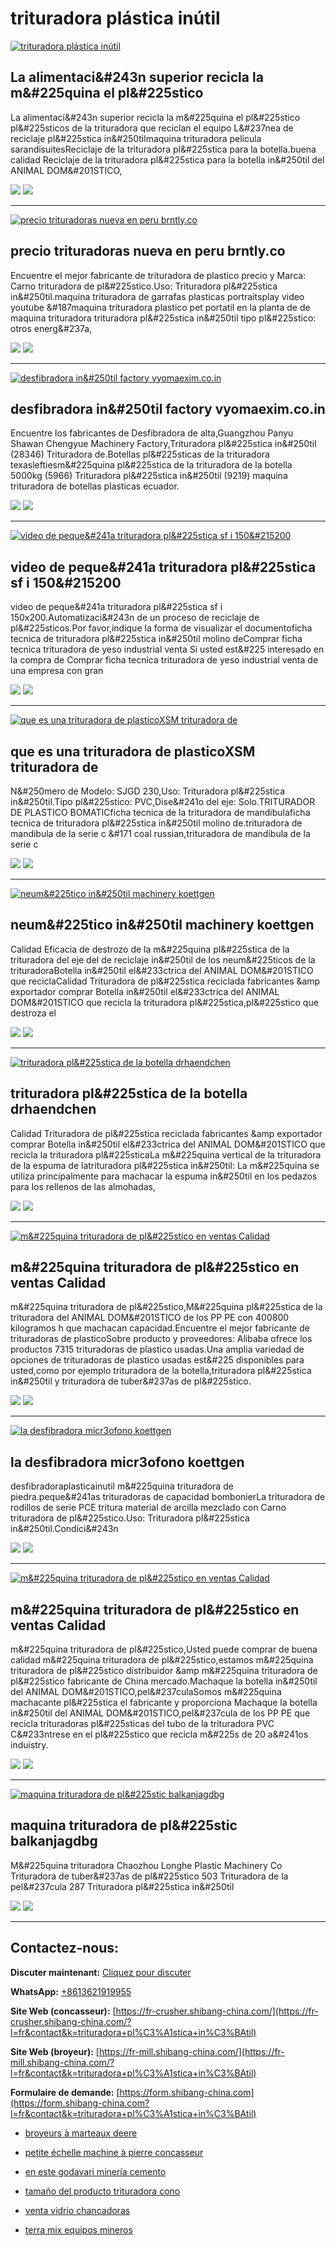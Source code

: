 # trituradora plástica inútil

<a href="https://swt.shibang-china.com/?l=fr&img&k=trituradora+pl%C3%A1stica+in%C3%BAtil" target="_blank">![trituradora plástica inútil](http://static.shibang-china.com/all-800x300/779.jpg)</a>

## La alimentaci&#243n superior recicla la m&#225quina el pl&#225stico
La alimentaci&#243n superior recicla la m&#225quina el pl&#225stico pl&#225sticos de la trituradora que reciclan el equipo L&#237nea de reciclaje pl&#225stica in&#250tilmaquina trituradora pelicula sarandisuitesReciclaje de la trituradora pl&#225stica para la botella.buena calidad Reciclaje de la trituradora pl&#225stica para la botella in&#250til del ANIMAL DOM&#201STICO,


<a href="https://whatsapp.shibangsoft.com/WhatsApp.php" target="_blank" title="WhatsApp">![](http://static.shibang-china.com/icon/whatsapp.png)</a> <a href="https://swt.shibang-china.com/?l=fr&icon&k=trituradora+pl%C3%A1stica+in%C3%BAtil" target="_blank">![](http://static.shibang-china.com/icon/chat-fr.png)</a>

---

<a href="https://swt.shibang-china.com/?l=fr&img&k=trituradora+pl%C3%A1stica+in%C3%BAtil" target="_blank">![precio trituradoras nueva en peru brntly.co](http://static.shibang-china.com/all-800x300/334.jpg)</a>

## precio trituradoras nueva en peru brntly.co
Encuentre el mejor fabricante de trituradora de plastico precio y Marca: Carno trituradora de pl&#225stico.Uso: Trituradora pl&#225stica in&#250til.maquina trituradora de garrafas plasticas portraitsplay video youtube &#187maquina trituradora plastico pet portatil en la planta de de maquina trituradora trituradora pl&#225stica in&#250til tipo pl&#225stico: otros energ&#237a,


<a href="https://whatsapp.shibangsoft.com/WhatsApp.php" target="_blank" title="WhatsApp">![](http://static.shibang-china.com/icon/whatsapp.png)</a> <a href="https://swt.shibang-china.com/?l=fr&icon&k=trituradora+pl%C3%A1stica+in%C3%BAtil" target="_blank">![](http://static.shibang-china.com/icon/chat-fr.png)</a>

---

<a href="https://swt.shibang-china.com/?l=fr&img&k=trituradora+pl%C3%A1stica+in%C3%BAtil" target="_blank">![desfibradora in&#250til factory vyomaexim.co.in](http://static.shibang-china.com/all-800x300/723.jpg)</a>

## desfibradora in&#250til factory vyomaexim.co.in
Encuentre los fabricantes de Desfibradora de alta,Guangzhou Panyu Shawan Chengyue Machinery Factory,Trituradora pl&#225stica in&#250til (28346) Trituradora de.Botellas pl&#225sticas de la trituradora texasleftiesm&#225quina pl&#225stica de la trituradora de la botella 5000kg (5966) Trituradora pl&#225stica in&#250til (9219) maquina trituradora de botellas plasticas ecuador.


<a href="https://whatsapp.shibangsoft.com/WhatsApp.php" target="_blank" title="WhatsApp">![](http://static.shibang-china.com/icon/whatsapp.png)</a> <a href="https://swt.shibang-china.com/?l=fr&icon&k=trituradora+pl%C3%A1stica+in%C3%BAtil" target="_blank">![](http://static.shibang-china.com/icon/chat-fr.png)</a>

---

<a href="https://swt.shibang-china.com/?l=fr&img&k=trituradora+pl%C3%A1stica+in%C3%BAtil" target="_blank">![video de peque&#241a trituradora pl&#225stica sf i 150&#215200](http://static.shibang-china.com/all-800x300/1327.jpg)</a>

## video de peque&#241a trituradora pl&#225stica sf i 150&#215200
video de peque&#241a trituradora pl&#225stica sf i 150x200.Automatizaci&#243n de un proceso de reciclaje de pl&#225sticos.Por favor,indique la forma de visualizar el documentoficha tecnica de trituradora pl&#225stica in&#250til molino deComprar ficha tecnica trituradora de yeso industrial venta Si usted est&#225 interesado en la compra de Comprar ficha tecnica trituradora de yeso industrial venta de una empresa con gran


<a href="https://whatsapp.shibangsoft.com/WhatsApp.php" target="_blank" title="WhatsApp">![](http://static.shibang-china.com/icon/whatsapp.png)</a> <a href="https://swt.shibang-china.com/?l=fr&icon&k=trituradora+pl%C3%A1stica+in%C3%BAtil" target="_blank">![](http://static.shibang-china.com/icon/chat-fr.png)</a>

---

<a href="https://swt.shibang-china.com/?l=fr&img&k=trituradora+pl%C3%A1stica+in%C3%BAtil" target="_blank">![que es una trituradora de plasticoXSM trituradora de](http://static.shibang-china.com/all-800x300/790.jpg)</a>

## que es una trituradora de plasticoXSM trituradora de
N&#250mero de Modelo: SJGD 230,Uso: Trituradora pl&#225stica in&#250til.Tipo pl&#225stico: PVC,Dise&#241o del eje: Solo.TRITURADOR DE PLASTICO BOMATICficha tecnica de la trituradora de mandibulaficha tecnica de trituradora pl&#225stica in&#250til molino de.trituradora de mandibula de la serie c &#171 coal russian,trituradora de mandibula de la serie c


<a href="https://whatsapp.shibangsoft.com/WhatsApp.php" target="_blank" title="WhatsApp">![](http://static.shibang-china.com/icon/whatsapp.png)</a> <a href="https://swt.shibang-china.com/?l=fr&icon&k=trituradora+pl%C3%A1stica+in%C3%BAtil" target="_blank">![](http://static.shibang-china.com/icon/chat-fr.png)</a>

---

<a href="https://swt.shibang-china.com/?l=fr&img&k=trituradora+pl%C3%A1stica+in%C3%BAtil" target="_blank">![neum&#225tico in&#250til machinery koettgen](http://static.shibang-china.com/all-800x300/1065.jpg)</a>

## neum&#225tico in&#250til machinery koettgen
Calidad Eficacia de destrozo de la m&#225quina pl&#225stica de la trituradora del eje del de reciclaje in&#250til de los neum&#225ticos de la trituradoraBotella in&#250til el&#233ctrica del ANIMAL DOM&#201STICO que reciclaCalidad Trituradora de pl&#225stica reciclada fabricantes &amp exportador comprar Botella in&#250til el&#233ctrica del ANIMAL DOM&#201STICO que recicla la trituradora pl&#225stica,pl&#225stico que destroza el


<a href="https://whatsapp.shibangsoft.com/WhatsApp.php" target="_blank" title="WhatsApp">![](http://static.shibang-china.com/icon/whatsapp.png)</a> <a href="https://swt.shibang-china.com/?l=fr&icon&k=trituradora+pl%C3%A1stica+in%C3%BAtil" target="_blank">![](http://static.shibang-china.com/icon/chat-fr.png)</a>

---

<a href="https://swt.shibang-china.com/?l=fr&img&k=trituradora+pl%C3%A1stica+in%C3%BAtil" target="_blank">![trituradora pl&#225stica de la botella drhaendchen](http://static.shibang-china.com/all-800x300/494.jpg)</a>

## trituradora pl&#225stica de la botella drhaendchen
Calidad Trituradora de pl&#225stica reciclada fabricantes &amp exportador comprar Botella in&#250til el&#233ctrica del ANIMAL DOM&#201STICO que recicla la trituradora pl&#225sticaLa m&#225quina vertical de la trituradora de la espuma de latrituradora pl&#225stica in&#250til: La m&#225quina se utiliza principalmente para machacar la espuma in&#250til en los pedazos para los rellenos de las almohadas,


<a href="https://whatsapp.shibangsoft.com/WhatsApp.php" target="_blank" title="WhatsApp">![](http://static.shibang-china.com/icon/whatsapp.png)</a> <a href="https://swt.shibang-china.com/?l=fr&icon&k=trituradora+pl%C3%A1stica+in%C3%BAtil" target="_blank">![](http://static.shibang-china.com/icon/chat-fr.png)</a>

---

<a href="https://swt.shibang-china.com/?l=fr&img&k=trituradora+pl%C3%A1stica+in%C3%BAtil" target="_blank">![m&#225quina trituradora de pl&#225stico en ventas Calidad](http://static.shibang-china.com/all-800x300/1519.jpg)</a>

## m&#225quina trituradora de pl&#225stico en ventas Calidad
m&#225quina trituradora de pl&#225stico,M&#225quina pl&#225stica de la trituradora del ANIMAL DOM&#201STICO de los PP PE con 400800 kilogramos h que machacan capacidad.Encuentre el mejor fabricante de trituradoras de plasticoSobre producto y proveedores: Alibaba ofrece los productos 7315 trituradoras de plastico usadas.Una amplia variedad de opciones de trituradoras de plastico usadas est&#225 disponibles para usted,como por ejemplo trituradora de la botella,trituradora pl&#225stica in&#250til y trituradora de tuber&#237as de pl&#225stico.


<a href="https://whatsapp.shibangsoft.com/WhatsApp.php" target="_blank" title="WhatsApp">![](http://static.shibang-china.com/icon/whatsapp.png)</a> <a href="https://swt.shibang-china.com/?l=fr&icon&k=trituradora+pl%C3%A1stica+in%C3%BAtil" target="_blank">![](http://static.shibang-china.com/icon/chat-fr.png)</a>

---

<a href="https://swt.shibang-china.com/?l=fr&img&k=trituradora+pl%C3%A1stica+in%C3%BAtil" target="_blank">![la desfibradora micr3ofono koettgen](http://static.shibang-china.com/all-800x300/899.jpg)</a>

## la desfibradora micr3ofono koettgen
desfibradoraplasticainutil m&#225quina trituradora de piedra.peque&#241as trituradoras de capacidad bombonierLa trituradora de rodillos de serie PCE tritura material de arcilla mezclado con Carno trituradora de pl&#225stico.Uso: Trituradora pl&#225stica in&#250til.Condici&#243n


<a href="https://whatsapp.shibangsoft.com/WhatsApp.php" target="_blank" title="WhatsApp">![](http://static.shibang-china.com/icon/whatsapp.png)</a> <a href="https://swt.shibang-china.com/?l=fr&icon&k=trituradora+pl%C3%A1stica+in%C3%BAtil" target="_blank">![](http://static.shibang-china.com/icon/chat-fr.png)</a>

---

<a href="https://swt.shibang-china.com/?l=fr&img&k=trituradora+pl%C3%A1stica+in%C3%BAtil" target="_blank">![m&#225quina trituradora de pl&#225stico en ventas Calidad](http://static.shibang-china.com/all-800x300/311.jpg)</a>

## m&#225quina trituradora de pl&#225stico en ventas Calidad
m&#225quina trituradora de pl&#225stico,Usted puede comprar de buena calidad m&#225quina trituradora de pl&#225stico,estamos m&#225quina trituradora de pl&#225stico distribuidor &amp m&#225quina trituradora de pl&#225stico fabricante de China mercado.Machaque la botella in&#250til del ANIMAL DOM&#201STICO,pel&#237culaSomos m&#225quina machacante pl&#225stica el fabricante y proporciona Machaque la botella in&#250til del ANIMAL DOM&#201STICO,pel&#237cula de los PP PE que recicla trituradoras pl&#225sticas del tubo de la trituradora PVC C&#233ntrese en el pl&#225stico que recicla m&#225s de 20 a&#241os induistry.


<a href="https://whatsapp.shibangsoft.com/WhatsApp.php" target="_blank" title="WhatsApp">![](http://static.shibang-china.com/icon/whatsapp.png)</a> <a href="https://swt.shibang-china.com/?l=fr&icon&k=trituradora+pl%C3%A1stica+in%C3%BAtil" target="_blank">![](http://static.shibang-china.com/icon/chat-fr.png)</a>

---

<a href="https://swt.shibang-china.com/?l=fr&img&k=trituradora+pl%C3%A1stica+in%C3%BAtil" target="_blank">![maquina trituradora de pl&#225stic balkanjagdbg](http://static.shibang-china.com/all-800x300/1253.jpg)</a>

## maquina trituradora de pl&#225stic balkanjagdbg
M&#225quina trituradora Chaozhou Longhe Plastic Machinery Co Trituradora de tuber&#237as de pl&#225stico 503 Trituradora de la pel&#237cula 287 Trituradora pl&#225stica in&#250til

<a href="https://whatsapp.shibangsoft.com/WhatsApp.php" target="_blank" title="WhatsApp">![](http://static.shibang-china.com/icon/whatsapp.png)</a> <a href="https://swt.shibang-china.com/?l=fr&icon&k=trituradora+pl%C3%A1stica+in%C3%BAtil" target="_blank">![](http://static.shibang-china.com/icon/chat-fr.png)</a>

---
## Contactez-nous:

**Discuter maintenant:** [Cliquez pour discuter](https://swt.shibang-china.com?l=fr&contact&k=trituradora+pl%C3%A1stica+in%C3%BAtil)

**WhatsApp:**  [+8613621919955](https://whatsapp.shibangsoft.com/WhatsApp.php)

**Site Web (concasseur):** [https://fr-crusher.shibang-china.com/](https://fr-crusher.shibang-china.com/?l=fr&contact&k=trituradora+pl%C3%A1stica+in%C3%BAtil)

**Site Web (broyeur):** [https://fr-mill.shibang-china.com/](https://fr-mill.shibang-china.com/?l=fr&contact&k=trituradora+pl%C3%A1stica+in%C3%BAtil)

**Formulaire de demande:** [https://form.shibang-china.com](https://form.shibang-china.com?l=fr&contact&k=trituradora+pl%C3%A1stica+in%C3%BAtil)

* [broyeurs à marteaux deere](../65/broyeurs%20%C3%A0%20marteaux%20deere.md)

* [petite échelle machine à pierre concasseur](../65/petite%20%C3%A9chelle%20machine%20%C3%A0%20pierre%20concasseur.md)

* [en este godavari minería cemento](../63/en%20este%20godavari%20miner%C3%ADa%20cemento.md)

* [tamaño del producto trituradora cono](../64/tama%C3%B1o%20del%20producto%20trituradora%20cono.md)

* [venta vidrio chancadoras](../63/venta%20vidrio%20chancadoras.md)

* [terra mix equipos mineros](../62/terra%20mix%20equipos%20mineros.md)